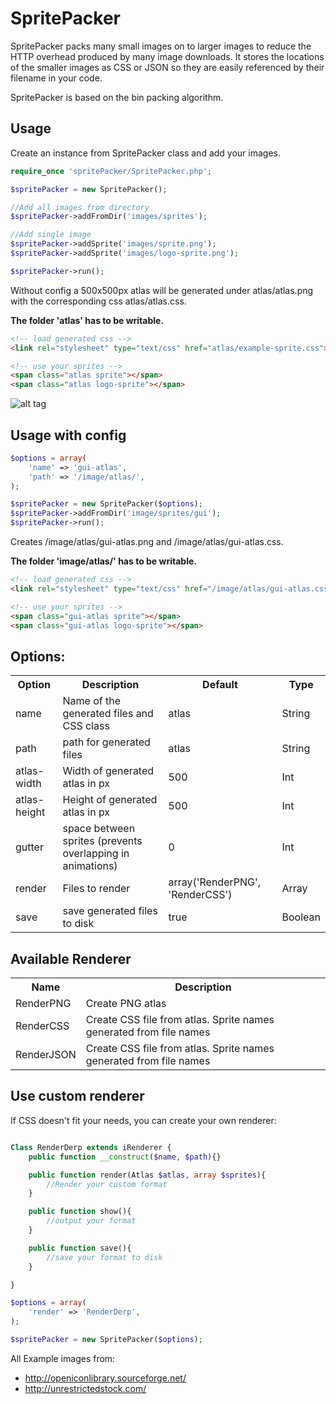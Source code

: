 SpritePacker
================================

SpritePacker packs many small images on to larger images to reduce the HTTP overhead produced by many image downloads.
It stores the locations of the smaller images as CSS or JSON so they are easily referenced by their filename in
your code.

SpritePacker is based on the bin packing algorithm.

Usage
-------------------------
Create an instance from SpritePacker class and add your images.

```php
require_once 'spritePacker/SpritePacker.php';

$spritePacker = new SpritePacker();

//Add all images from directory
$spritePacker->addFromDir('images/sprites');

//Add single image
$spritePacker->addSprite('images/sprite.png');
$spritePacker->addSprite('images/logo-sprite.png');

$spritePacker->run();
```

Without config a 500x500px atlas will be generated under atlas/atlas.png with the corresponding css atlas/atlas.css.

**The folder 'atlas' has to be writable.**

```html
<!-- load generated css -->
<link rel="stylesheet" type="text/css" href="atlas/example-sprite.css">

<!-- use your sprites -->
<span class="atlas sprite"></span>
<span class="atlas logo-sprite"></span>
```

![alt tag](https://raw.github.com/Slemgrim/spritePacker/gh-pages/images/atlas/atlas-simple.png)

Usage with config
-------------------------

```php
$options = array(
    'name' => 'gui-atlas',
    'path' => '/image/atlas/',
);

$spritePacker = new SpritePacker($options);
$spritePacker->addFromDir('image/sprites/gui');
$spritePacker->run();
```

Creates /image/atlas/gui-atlas.png and /image/atlas/gui-atlas.css.

**The folder 'image/atlas/' has to be writable.**

```html
<!-- load generated css -->
<link rel="stylesheet" type="text/css" href="/image/atlas/gui-atlas.css">

<!-- use your sprites -->
<span class="gui-atlas sprite"></span>
<span class="gui-atlas logo-sprite"></span>
```

Options:
-------------------------

<table>
    <tr>
        <th>Option</th>
        <th>Description</th>
        <th>Default</th>
        <th>Type</th>
    </tr>
    <tr>
        <td>name</td>
        <td>Name of the generated files and CSS class</td>
        <td>atlas</td>
        <td>String</td>
    </tr>
    <tr>
        <td>path</td>
        <td>path for generated files</td>
        <td>atlas</td>
        <td>String</td>
    </tr>
    <tr>
        <td>atlas-width</td>
        <td>Width of generated atlas in px</td>
        <td>500</td>
        <td>Int</td>
    </tr>
    <tr>
        <td>atlas-height</td>
        <td>Height of generated atlas in px</td>
        <td>500</td>
        <td>Int</td>
    </tr>
    <tr>
        <td>gutter</td>
        <td>space between sprites (prevents overlapping in animations)</td>
        <td>0</td>
        <td>Int</td>
    </tr>
    <tr>
        <td>render</td>
        <td>Files to render</td>
        <td>array('RenderPNG', 'RenderCSS')</td>
        <td>Array</td>
    </tr>
    <tr>
        <td>save</td>
        <td>save generated files to disk</td>
        <td>true</td>
        <td>Boolean</td>
    </tr>
</table>

Available Renderer
-------------------------
<table>
    <tr>
        <th>Name</th>
        <th>Description</th>
    </tr>
    <tr>
        <td>RenderPNG</td>
        <td>Create PNG atlas</td>
    </tr>
    <tr>
        <td>RenderCSS</td>
        <td>Create CSS file from atlas. Sprite names generated from file names</td>
    </tr>
    <tr>
        <td>RenderJSON</td>
        <td>Create CSS file from atlas. Sprite names generated from file names</td>
    </tr>
</table>

Use custom renderer
-------------------------

If CSS doesn't fit your needs, you can create your own renderer:

```php

Class RenderDerp extends iRenderer {
    public function __construct($name, $path){}

    public function render(Atlas $atlas, array $sprites){
        //Render your custom format
    }

    public function show(){
        //output your format
    }

    public function save(){
        //save your format to disk
    }

}

$options = array(
    'render' => 'RenderDerp',
);

$spritePacker = new SpritePacker($options);

```

All Example images from:
* http://openiconlibrary.sourceforge.net/
* http://unrestrictedstock.com/
